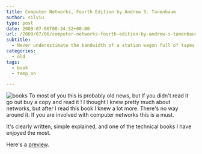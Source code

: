 ```yaml
---
title: Computer Networks, Fourth Edition by Andrew S. Tanenbaum
author: silviu
type: post
date: 2009-07-06T08:34:52+00:00
url: /2009/07/06/computer-networks-fourth-edition-by-andrew-s-tanenbaum/
subtitle:
  - Never underestimate the bandwidth of a station wagon full of tapes
categories:
  - old
tags:
  - book
  - temp_on

---
```

![books](/blog/images/2009/books.jpg) To most of you this is probably old news, but if you didn't read it go out buy a copy and read it ! I thought I knew pretty much about networks, but after I read this book I knew a lot more. There's no way around it. If you are involved with computer networks this is a must.

It's clearly written, simple explained, and one of the technical books I have enjoyed the most.

Here's a [preview](http://books.google.com/books?id=Pd-z64SJRBAC&lpg=PP1&dq=inauthor%3AAndrew%20inauthor%3AS%20inauthor%3ATanenbaum&pg=PP1).